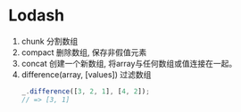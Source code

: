 # Lodash


1. chunk 分割数组
2. compact 删除数组, 保存非假值元素
3. concat  创建一个新数组, 将array与任何数组或值连接在一起。
4. difference(array, [values]) 过滤数组
    ```js
    _.difference([3, 2, 1], [4, 2]);
    // => [3, 1]
    ```